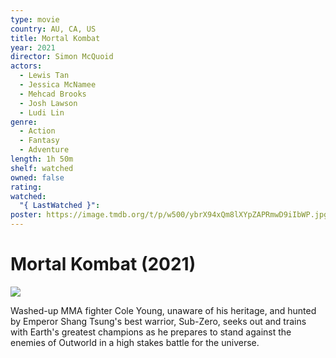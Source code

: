 ```yaml
---
type: movie
country: AU, CA, US
title: Mortal Kombat
year: 2021
director: Simon McQuoid
actors:
  - Lewis Tan
  - Jessica McNamee
  - Mehcad Brooks
  - Josh Lawson
  - Ludi Lin
genre:
  - Action
  - Fantasy
  - Adventure
length: 1h 50m
shelf: watched
owned: false
rating:
watched:
  "{ LastWatched }":
poster: https://image.tmdb.org/t/p/w500/ybrX94xQm8lXYpZAPRmwD9iIbWP.jpg
---
```


# Mortal Kombat (2021)

![](https://image.tmdb.org/t/p/w500/ybrX94xQm8lXYpZAPRmwD9iIbWP.jpg)

Washed-up MMA fighter Cole Young, unaware of his heritage, and hunted by Emperor Shang Tsung's best warrior, Sub-Zero, seeks out and trains with Earth's greatest champions as he prepares to stand against the enemies of Outworld in a high stakes battle for the universe.
